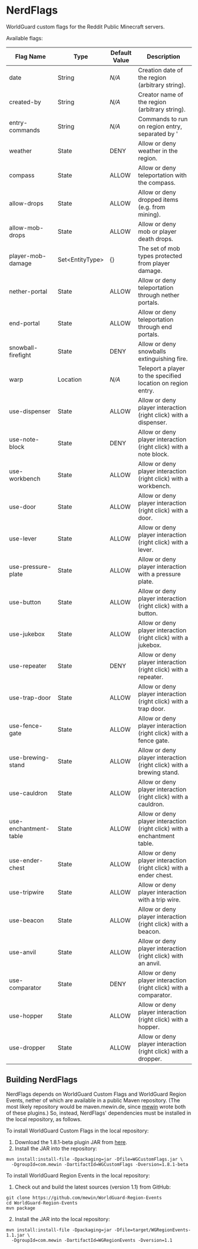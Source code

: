 NerdFlags
=========
WorldGuard custom flags for the Reddit Public Minecraft servers.

Available flags:

| Flag Name             | Type                  | Default Value | Description |
|-----------------------|-----------------------|---------------|-------------|
| date                  | String                | *N/A*         | Creation date of the region (arbitrary string). |
| created-by            | String                | *N/A*         | Creator name of the region (arbitrary string). |
| entry-commands        | String                | *N/A*         | Commands to run on region entry, separated by '|'. |
| weather               | State                 | DENY          | Allow or deny weather in the region. |
| compass               | State                 | ALLOW         | Allow or deny teleportation with the compass. |
| allow-drops           | State                 | ALLOW         | Allow or deny dropped items (e.g. from mining). |
| allow-mob-drops       | State                 | ALLOW         | Allow or deny mob or player death drops. |
| player-mob-damage     | Set&lt;EntityType&gt; | {}            | The set of mob types protected from player damage. |
| nether-portal         | State                 | ALLOW         | Allow or deny teleportation through nether portals. |
| end-portal            | State                 | ALLOW         | Allow or deny teleportation through end portals. |
| snowball-firefight    | State                 | DENY          | Allow or deny snowballs extinguishing fire. |
| warp                  | Location              | *N/A*         | Teleport a player to the specified location on region entry. |
| use-dispenser         | State                 | ALLOW         | Allow or deny player interaction (right click) with a dispenser. |
| use-note-block        | State                 | DENY          | Allow or deny player interaction (right click) with a note block. |
| use-workbench         | State                 | ALLOW         | Allow or deny player interaction (right click) with a workbench. |
| use-door              | State                 | ALLOW         | Allow or deny player interaction (right click) with a door. |
| use-lever             | State                 | ALLOW         | Allow or deny player interaction (right click) with a lever. |
| use-pressure-plate    | State                 | ALLOW         | Allow or deny player interaction with a pressure plate. |
| use-button            | State                 | ALLOW         | Allow or deny player interaction (right click) with a button. |
| use-jukebox           | State                 | ALLOW         | Allow or deny player interaction (right click) with a jukebox. |
| use-repeater          | State                 | DENY          | Allow or deny player interaction (right click) with a repeater. |
| use-trap-door         | State                 | ALLOW         | Allow or deny player interaction (right click) with a trap door. |
| use-fence-gate        | State                 | ALLOW         | Allow or deny player interaction (right click) with a fence gate. |
| use-brewing-stand     | State                 | ALLOW         | Allow or deny player interaction (right click) with a brewing stand. |
| use-cauldron          | State                 | ALLOW         | Allow or deny player interaction (right click) with a cauldron. |
| use-enchantment-table | State                 | ALLOW         | Allow or deny player interaction (right click) with a enchantment table. |
| use-ender-chest       | State                 | ALLOW         | Allow or deny player interaction (right click) with a ender chest. |
| use-tripwire          | State                 | ALLOW         | Allow or deny player interaction with a trip wire. |
| use-beacon            | State                 | ALLOW         | Allow or deny player interaction (right click) with a beacon. |
| use-anvil             | State                 | ALLOW         | Allow or deny player interaction (right click) with an anvil. |
| use-comparator        | State                 | DENY          | Allow or deny player interaction (right click) with a comparator. |
| use-hopper            | State                 | ALLOW         | Allow or deny player interaction (right click) with a hopper. |
| use-dropper           | State                 | ALLOW         | Allow or deny player interaction (right click) with a dropper. |


Building NerdFlags
------------------
NerdFlags depends on WorldGuard Custom Flags and WorldGuard Region Events,
nether of which are available in a public Maven repository.  (The most likely
repository would be maven.mewin.de, since [mewin](https://github.com/mewin)
wrote both of these plugins.)  So, instead, NerdFlags' dependencies must be
installed in the local repository, as follows.

To install WorldGuard Custom Flags in the local repository:

1. Download the 1.8.1-beta plugin JAR from [here](http://dev.bukkit.org/bukkit-plugins/worldguard-custom-flags/).
1. Install the JAR into the repository:
```
mvn install:install-file -Dpackaging=jar -Dfile=WGCustomFlags.jar \
  -DgroupId=com.mewin -DartifactId=WGCustomFlags -Dversion=1.8.1-beta
```

To install WorldGuard Region Events in the local repository:

1. Check out and build the latest sources (version 1.1) from GitHub:
```
git clone https://github.com/mewin/WorldGuard-Region-Events
cd WorldGuard-Region-Events
mvn package
```
2. Install the JAR into the local repository:
```
mvn install:install-file -Dpackaging=jar -Dfile=target/WGRegionEvents-1.1.jar \
  -DgroupId=com.mewin -DartifactId=WGRegionEvents -Dversion=1.1
```
